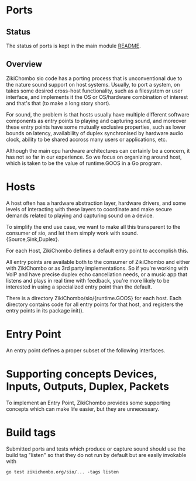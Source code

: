# Ports

## Status
The status of ports is kept in the main module [README](README.md).

## Overview
ZikiChombo sio code has a porting process that is unconventional due to the
nature sound support on host systems.  Usually, to port a system, on takes some
desired cross-host functionality, such as a filesystem or user interface, and
implements it the OS or OS/hardware combination of interest and that's that 
(to make a long story short).

For sound, the problem is that hosts usually have multiple different 
software components as entry points to playing and capturing sound,
and moreover these entry points have some mutually exclusive 
properties, such as lower bounds on latency, availability of 
duplex synchronised by hardware audio clock, ability to be shared
accross many users or applications, etc.

Although the main cpu hardware architectures can certainly be a concern,
it has not so far in our experience.  So we focus on organizing around
host, which is taken to be the value of runtime.GOOS in a Go program.

# Hosts
A host often has a hardware abstraction layer, hardware drivers, and some
levels of interacting with these layers to coordinate and make secure
demands related to playing and capturing sound on a device.

To simplify the end use case, we want to make all this transparent to 
the consumer of sio, and let them simply work with sound.{Source,Sink,Duplex}.

For each Host, ZikiChombo defines a default entry point to accomplish this.

All entry points are available both to the consumer of ZikiChombo and 
either with ZikiChombo or as 3rd party implementations.  So if you're
working with VoIP and have precise duplex echo cancellation needs, 
or a music app that listens and plays in real time with feedback, 
you're more likely to be interested in using a specialized entry point 
than the default.

There is a directory ZikiChombo/sio/{runtime.GOOS} for each host. 
Each directory contains code for all entry points for that host,
and registers the entry points in its package init().

# Entry Point
An entry point defines a proper subset of the following interfaces.


# Supporting concepts Devices, Inputs, Outputs, Duplex, Packets
To implement an Entry Point, ZikiChombo provides some 
supporting concepts which can make life easier, but they are 
unnecessary.

# Build tags
Submitted ports and tests which produce or capture sound should
use the build tag "listen" so that they do not run by default
but are easily invokable with 

```
go test zikichombo.org/sio/... -tags listen
```


